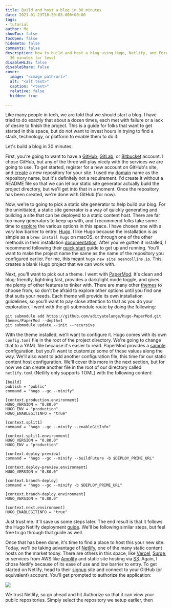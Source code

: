 ```yaml
---
title: Build and host a blog in 30 minutes
date: 2021-01-23T18:30:03.000+00:00
tags:
- tutorial
author: Me
showToc: false
TocOpen: false
hidemeta: false
comments: false
description: How to build and host a blog using Hugo, Netlify, and Forestry in about
  30 minutes (or less)
disableHLJS: false
disableShare: false
cover:
  image: "<image path/url>"
  alt: "<alt text>"
  caption: "<text>"
  relative: false
  hidden: true

---
```

Like many people in tech, we are told that we should start a blog. I have tried to do exactly that about a dozen times, each met with failure or a lack of desire to finish the project. This is a guide for folks that want to get started in this space, but do not want to invest hours in trying to find a stack, technology, or platform to enable them to do it.

Let's build a blog in 30 minutes.

First, you're going to want to have a [GitHub](https://github.com/), [GitLab](https://about.gitlab.com/), or [Bitbucket](https://bitbucket.org/) account. I chose GitHub, but any of the three will play nicely with the services we are going to use. To get started, register for a new account on GitHub's site, and [create](https://github.com/new) a new repository for your site. I used my [domain](https://github.com/thehouseplant/seancollins.io) name as the repository name, but it's definitely not a requirement. I'd create it without a README file so that we can let our static site generator actually build the project directory, but we'll get into that in a moment. Once the repository has been created, we're done with GitHub (for now).

Now, we're to going to pick a static site generator to help build our blog. For the uninitiated, a static site generator is a way of quickly generating and building a site that can be deployed to a static content host. There are far too many generators to keep up with, and I recommend folks take some time to [explore](https://jamstack.org/generators/) the various options in this space. I have chosen one with a _very_ low barrier to entry: [Hugo](https://gohugo.io/). I like Hugo because the installation is as simple as a `brew install hugo` on macOS, or through one of the other methods in their installation [documentation](https://gohugo.io/getting-started/installing). After you've gotten it installed, I recommend following their [quick start](https://gohugo.io/getting-started/quick-start/) guide to get up and running. You'll want to make the project name the same as the name of the repository you configured earlier. For me, this meant `hugo new site seancollins.io`. This creates a blank Hugo project that we can work with.

Next, you'll want to pick out a theme. I went with [PaperMod](https://themes.gohugo.io/hugo-papermod/). It's clean and blog-friendly, lightning fast, provides a dark/light mode toggle, and gives me plenty of other features to tinker with. There are many other [themes](https://themes.gohugo.io/) to choose from, so don't be afraid to explore other options until you find one that suits your needs. Each theme will provide its own installation guidelines, so you'll want to pay close attention to that as you do your exploration. I went with the git-submodule route by doing the following:

    git submodule add https://github.com/adityatelange/hugo-PaperMod.git themes/PaperMod --depth=1
    git submodule update --init --recursive

With the theme installed, we'll want to configure it. Hugo comes with its own `config.toml` file in the root of the project directory. We're going to change that to a YAML file because it's easier to read. PaperMod provides a [sample](https://adityatelange.github.io/hugo-PaperMod/posts/papermod/papermod-installation/#sample-configyml) configuration, but you'll want to customize some of these values along the way. We'll also want to add another configuration file, this time for our static content host configuration. We'll cover this more in the next section, but for now we can create another file in the root of our directory called `netlify.toml` (Netlify only supports TOML) with the following content:

    [build]
    publish = "public"
    command = "hugo --gc --minify"
    
    [context.production.environment]
    HUGO_VERSION = "0.80.0"
    HUGO_ENV = "production"
    HUGO_ENABLEGITINFO = "true"
    
    [context.split1]
    command = "hugo --gc --minify --enableGitInfo"
    
    [context.split1.environment]
    HUGO_VERSION = "0.80.0"
    HUGO_ENV = "production"
    
    [context.deploy-preview]
    command = "hugo --gc --minify --buildFuture -b $DEPLOY_PRIME_URL"
    
    [context.deploy-preview.environment]
    HUGO_VERSION = "0.80.0"
    
    [context.branch-deploy]
    command = "hugo --gc --minify -b $DEPLOY_PRIME_URL"
    
    [context.branch-deploy.environment]
    HUGO_VERSION = "0.80.0"
    
    [context.next.environment]
    HUGO_ENABLEGITINFO = "true"

Just trust me. It'll save us some steps later. The end result is that it follows the Hugo Netlify deployment [guide](https://gohugo.io/hosting-and-deployment/hosting-on-netlify/). We'll be following similar steps, but feel free to go through that guide as well.

Once that has been done, it's time to find a place to host this your new site. Today, we'll be taking advantage of [Netlify](https://www.netlify.com/), one of the many static content hosts on the market today. There are others in this space, like [Vercel](https://vercel.com/), [Surge](https://surge.sh/), or services from AWS like [Amplify](https://aws.amazon.com/amplify/hosting/) and static site hosting via [S3](https://docs.aws.amazon.com/AmazonS3/latest/dev/WebsiteHosting.html). Again, I chose Netlify because of its ease of use and low barrier to entry. To get started on Netlify, head to their [signup](https://app.netlify.com/signup) site and connect to your GitHub (or equivalent) account. You'll get prompted to authorize the application:

![](/img/01_netlify_auth.png#center)

We trust Netlify, so go ahead and hit Authorize so that it can view your public repositories. Simply select the repository we setup earlier, then